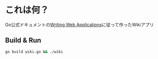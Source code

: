# これは何？
Go公式ドキュメントの[Writing Web Applications](https://golang.org/doc/articles/wiki/)に従って作ったWikiアプリ

## Build & Run
```bash
go build wiki.go && ./wiki
```
